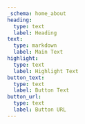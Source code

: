 ```yaml
---
_schema: home_about
heading:
  type: text
  label: Heading
text:
  type: markdown
  label: Main Text
highlight:
  type: text
  label: Highlight Text
button_text:
  type: text
  label: Button Text
button_url:
  type: text
  label: Button URL
---
```

